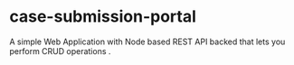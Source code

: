 # case-submission-portal
A simple Web Application with Node based REST API backed that lets you perform CRUD operations .
